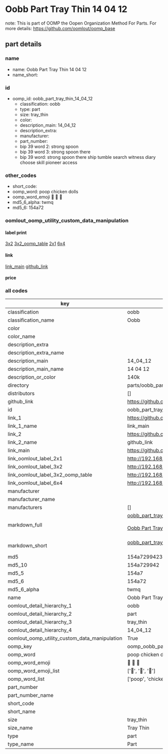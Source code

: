 # Oobb Part Tray Thin 14 04 12  

note: This is part of OOMP the Oopen Organization Method For Parts. For more details: https://github.com/oomlout/oomp_base

##  part details





### name
* name: Oobb Part Tray Thin 14 04 12
* name_short: 
### id
* oomp_id: oobb_part_tray_thin_14_04_12
  * classification: oobb
  * type: part
  * size: tray_thin
  * color: 
  * description_main: 14_04_12
  * description_extra: 
  * manufacturer: 
  * part_number: 
  * bip 39 word 2: strong spoon
  * bip 39 word 3: strong spoon there
  * bip 39 word: strong spoon there ship tumble search witness diary choose skill pioneer access

### other_codes
* short_code: 
* oomp_word: poop chicken dolls
* oomp_word_emoji :poop: :chicken: :dolls:
* md5_6_alpha: twmq
* md5_6: 154a72






### oomlout_oomp_utility_custom_data_manipulation
#### label print
[3x2](http://192.168.1.245:1112/?label=oomp%20twmq)
[3x2_oomp_table](http://192.168.1.107:1112/?label=oomp%20twmq)
[2x1](http://192.168.1.242:1112/?label=oomp%20twmq)
[6x4](http://192.168.1.55:1112/?label=oomp%20twmq)    

#### link

[link_main](https://github.com/oomlout/oomlout_oomp_current_version_messy/tree/main/parts/oobb_part_tray_thin_14_04_12) [github_link](https://github.com/oomlout/oomlout_oomp_part_src/tree/main/parts/oobb_part_tray_thin_14_04_12)                             

#### price







### all codes 
| key | value |  
| --- | --- |  
| classification | oobb |  
| classification_name | Oobb |  
| color |  |  
| color_name |  |  
| description_extra |  |  
| description_extra_name |  |  
| description_main | 14_04_12 |  
| description_main_name | 14 04 12 |  
| description_or_color | 140k |  
| directory | parts/oobb_part_tray_thin_14_04_12 |  
| distributors | [] |  
| github_link | https://github.com/oomlout/oomlout_oomp_part_src/tree/main/parts/oobb_part_tray_thin_14_04_12 |  
| id | oobb_part_tray_thin_14_04_12 |  
| link_1 | https://github.com/oomlout/oomlout_oomp_current_version_messy/tree/main/parts/oobb_part_tray_thin_14_04_12 |  
| link_1_name | link_main |  
| link_2 | https://github.com/oomlout/oomlout_oomp_part_src/tree/main/parts/oobb_part_tray_thin_14_04_12 |  
| link_2_name | github_link |  
| link_main | https://github.com/oomlout/oomlout_oomp_current_version_messy/tree/main/parts/oobb_part_tray_thin_14_04_12 |  
| link_oomlout_label_2x1 | http://192.168.1.242:1112/?label=oomp%20twmq |  
| link_oomlout_label_3x2 | http://192.168.1.245:1112/?label=oomp%20twmq |  
| link_oomlout_label_3x2_oomp_table | http://192.168.1.107:1112/?label=oomp%20twmq |  
| link_oomlout_label_6x4 | http://192.168.1.55:1112/?label=oomp%20twmq |  
| manufacturer |  |  
| manufacturer_name |  |  
| manufacturers | [] |  
| markdown_full | [oobb_part_tray_thin_14_04_12](https://github.com/oomlout/oomlout_oomp_current_version_messy/tree/main/parts/oobb_part_tray_thin_14_04_12)<br>[](https://github.com/oomlout/oomlout_oomp_current_version_messy/tree/main/parts/oobb_part_tray_thin_14_04_12)<br>[Oobb Part Tray Thin 14 04 12](https://github.com/oomlout/oomlout_oomp_current_version_messy/tree/main/parts/oobb_part_tray_thin_14_04_12)<br><br> |  
| markdown_short | [oobb_part_tray_thin_14_04_12](https://github.com/oomlout/oomlout_oomp_current_version_messy/tree/main/parts/oobb_part_tray_thin_14_04_12)<br><br> |  
| md5 | 154a7299423d5f9708752c61c0f4a6b9 |  
| md5_10 | 154a729942 |  
| md5_5 | 154a7 |  
| md5_6 | 154a72 |  
| md5_6_alpha | twmq |  
| name | Oobb Part Tray Thin 14 04 12 |  
| oomlout_detail_hierarchy_1 | oobb |  
| oomlout_detail_hierarchy_2 | part |  
| oomlout_detail_hierarchy_3 | tray_thin |  
| oomlout_detail_hierarchy_4 | 14_04_12 |  
| oomlout_oomp_utility_custom_data_manipulation | True |  
| oomp_key | oomp_oobb_part_tray_thin_14_04_12 |  
| oomp_word | poop chicken dolls |  
| oomp_word_emoji | :poop: :chicken: :dolls: |  
| oomp_word_emoji_list | [':poop:', ':chicken:', ':dolls:'] |  
| oomp_word_list | ['poop', 'chicken', 'dolls'] |  
| part_number |  |  
| part_number_name |  |  
| short_code |  |  
| short_name |  |  
| size | tray_thin |  
| size_name | Tray Thin |  
| type | part |  
| type_name | Part |  
